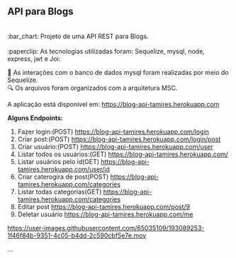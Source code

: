  <h2>API para Blogs</h2> <br>
  :bar_chart: Projeto de uma API REST para Blogs. <br>
  <br>
  :paperclip: As tecnologias utilizadas foram:  Sequelize, mysql, node, express, jwt e Joi:<br>
  
  :pushpin: As interações com o banco de dados mysql foram realizadas por meio do Sequelize.<br>
  :mag: Os arquivos foram organizados com a arquitetura MSC.<br>
  
  A aplicação está disponível em:
  https://blog-api-tamires.herokuapp.com
  
  **Alguns Endpoints:**
  
  1. Fazer login:(POST)
  https://blog-api-tamires.herokuapp.com/login  <br>
  2. Criar post:(POST)
  https://blog-api-tamires.herokuapp.com/login/post <br>
  3. Criar usuário:(POST)
  https://blog-api-tamires.herokuapp.com/user <br>
  4. Listar todos os usuários:(GET)
  https://blog-api-tamires.herokuapp.com/ <br>
  5. Listar usuários pelo id(GET)
  https://blog-api-tamires.herokuapp.com/user/id <br>
  6. Criar caterogira de post(POST)
  https://blog-api-tamires.herokuapp.com/categories <br>
  7. Listar todas categorias(GET)
  https://blog-api-tamires.herokuapp.com/categories <br>
  8. Editar post 
  https://blog-api-tamires.herokuapp.com/post/9 <br>
  9. Deletar usuário
  https://blog-api-tamires.herokuapp.com/me <br>

https://user-images.githubusercontent.com/65035109/193089253-1f46f84b-9351-4c05-b4dd-2c590cbf5e7e.mov


 
  ...
  
  
  
  
  
  
